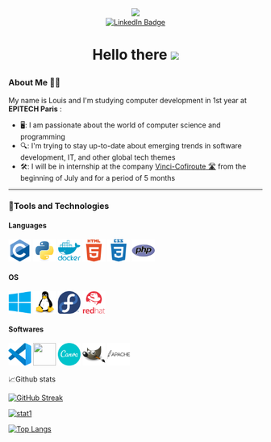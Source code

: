 <div id="header" align="center">
      <img src="https://media.giphy.com/media/xT9IgzoKnwFNmISR8I/giphy.gif" width="200"/>
</div>

<div id="badge"  align="center">
  <a href="https://www.linkedin.com/in/louis-hulot/">
     <img src="https://img.shields.io/badge/LinkedIn-blue?style=for-the-badge&logo=linkedin&logoColor=white" alt="LinkedIn Badge"/>
  </a>
</div>

<h1>
  <p align="center"/>
  Hello there
  <img src="https://media.giphy.com/media/hvRJCLFzcasrR4ia7z/giphy.gif" width="35px"/>
  </p>
</h1>

### About Me 👨‍💻 &nbsp;
My name is Louis and I'm studying computer development in 1st year at **EPITECH Paris** : 
 
- 🖥️: I am passionate about the world of computer science and programming
- 🔍: I'm trying to stay up-to-date about emerging trends in software development, IT, and other global tech themes
- 🛠️: I will be in internship at the company [Vinci-Cofiroute 🛣️](https://corporate.vinci-autoroutes.com/fr/presentation/societes-vinci-autoroutes/cofiroute/en-bref) from the beginning of July and for a period of 5 months
---

### 🔧Tools and Technologies
#### Languages
<p>
  <img src="https://github.com/devicons/devicon/blob/master/icons/c/c-original.svg" title="C" alt="C" width="45" height="45" />
  <img src="https://github.com/devicons/devicon/blob/master/icons/python/python-original.svg" width="45" heigth="45" />
  <img src="https://github.com/devicons/devicon/blob/master/icons/docker/docker-plain-wordmark.svg" width="45" heigth="45" />
  <img src="https://github.com/devicons/devicon/blob/master/icons/html5/html5-plain-wordmark.svg" width="45" heigth="45" />
  <img src="https://github.com/devicons/devicon/blob/master/icons/css3/css3-plain-wordmark.svg" width="45" heigth="45" />
  <img src="https://github.com/devicons/devicon/blob/master/icons/php/php-original.svg" width="45" heigth="45" />
</p> 

#### OS
<p>
  <img src="https://github.com/devicons/devicon/blob/master/icons/windows8/windows8-original.svg" width="45" heigth="45" />
  <img src="https://github.com/devicons/devicon/blob/master/icons/linux/linux-original.svg" width="45" heigth="45" />
  <img src="https://github.com/devicons/devicon/blob/master/icons/fedora/fedora-original.svg" width="45" weigth="45" />
  <img src="https://github.com/devicons/devicon/blob/master/icons/redhat/redhat-plain-wordmark.svg" width="45" weigth="45" />
</p>

#### Softwares
<p>
  <img src="https://github.com/devicons/devicon/blob/master/icons/vscode/vscode-original.svg" width="45" heigth="45" />
  <img src="https://pngimg.com/uploads/github/github_PNG40.png" width="45" height="45" />
  <img src="https://github.com/devicons/devicon/blob/master/icons/canva/canva-original.svg" width="45" heigth="45" />
  <img src="https://github.com/devicons/devicon/blob/master/icons/gimp/gimp-original.svg" width="45" heigth="45" />
  <img src="https://github.com/devicons/devicon/blob/master/icons/apache/apache-line-wordmark.svg" width="45" heigth="45" />
</p>
 
 
 📈Github stats

[![GitHub Streak](http://github-readme-streak-stats.herokuapp.com?user=LouisHLT&theme=dark)](https://git.io/streak-stats)

[![stat1](https://github-readme-stats.vercel.app/api?username=LouisHLT&layout=compact&theme=github_dark&show_icons=true)](https://github.com/LouisHLT/github-readme-stats)

[![Top Langs](https://github-readme-stats.vercel.app/api/top-langs/?username=LouisHLT&layout=compact&theme=github_dark&show_icons=true)](https://github.com/LouisHLT/github-readme-stats)

